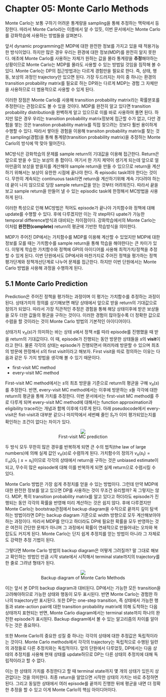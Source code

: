 # Chapter 05: Monte Carlo Methods

Monte Carlo는 보통 구하기 어려운 통계량을 sampling을 통해 추정하는 맥락에서 등장한다. 따라서 Monte Carlo라는 이름에서 알 수 있듯, 이번 문서에서는 Monte Carlo를 강화학습에 사용하는 방법들을 살펴본다.

앞서 dynamic programming은 MDP에 대한 완전한 정보를 가지고 있을 때 적용가능한 방식이었다. 하지만 많은 경우 우리는 환경에 대한 정보(MDP)를 완전히 알지 못한다. 애초에 Monte Carlo를 사용하는 자체가 원하는 값을 몰라 통계량을 **추정**해야하는 상황이므로 Monte Carlo는 MDP를 몰라도 사용할 수 있는 방법일 것임을 짐작해 볼 수 있다. Monte Carlo는 DP의 접근방법과는 다르게 경험만을 필요로 한다. 즉, 상태, 행동, 보상의 과정인 trajectory만 있으면 된다. 가장 두드러지는 차이 중 하나는 환경의 transition probability matrix를 필요로 하는 DP와는 다르게 MDP는 경험 그 자체만을 사용하므로 더 범용적으로 사용할 수 있게 된다.

이러한 장점은 Monte Carlo를 사용해 transition probability matrix라는 확률분포를 추정한다는 관점으로도 볼 수 있을 것이다. MDP를 완전히 알고 있다면 transition probability distribution을 완벽하게 알고 있으므로 이를 바로 사용하여 풀면 된다. 하지만 많은 경우 우리는 transition probability matrix정보에 접근할 수가 없고, 다만 경험을 쌓는 것은 transtion probability matrix를 직접 찾으려는 것보다 훨씬 용이하게 수행할 수 있다. 따라서 쌓아둔 경험을 이용해 transiton probability matrix를 찾는 것은 sampling(경험)을 통해 통계량(transition probability matrix)을 추정하는 Monte Carlo의 방식에 딱 맞아 떨어진다.

MC방식은 강화학습의 문제를 sample return의 기대값을 이용해 접근한다. Return은 앞으로 받을 수 있는 보상의 총 합이다. 여기서 한 가지 제약이 생기게 되는데 앞으로 얼마만큼의 보상을 받을지를 계산해야 sample return을 만들 수 있으므로 return을 계산하기 위해서는 보상이 유한한 시점에 끝나야 한다. 즉 episodic task여야 한다는 것이다. 무한히 계속되는 continuous task라면 return을 계산하기위해 계속 기다려야 하는데 끝이 나지 않으므로 당장 sample return값을 얻는 것부터 어려워진다. 따라서 끝을 보고 sample return을 만들어 낼 수 있는 episodic task에 한정해서 MC방법을 사용하게 된다.

이러한 특성으로 인해 MC방법은 적어도 episode가 끝나야 가치함수와 정책에 대해 update를 수행할 수 있다. 후에 다루겠지만 이는 각 step마다 upate가 가능한 temporal difference방식과 대비되는 차이점이다. 강화학습에서의 Monte Carlo는 이처럼 **완전한(complete)** return의 평균에 기반한 학습방식을 의미한다.

MDP가 주어진 DP에서는 가치함수를 MDP를 이용해 계산할 수 있었지만 MDP에 대한 정보를 모를 때는 가치함수를 sample return을 통해 학습을 해야한다는 큰 차이가 있다. 이렇게 학습한 가치함수와 정책에 GPI의 아이디어를 사용해 최적가치/정책을 추정할 수 있게 된다. 이번 단원에서도 DP에서와 마찬가지로 주어진 정책을 평가하는 정책평가단계와 정책개선단계로 나누어 문제를 접근한다. 하지만 이번 단원에서는 Monte Carlo 방법을 사용해 과정을 수행하게 된다.

## 5.1 Monte Carlo Prediction

Prediction은 주어진 정책을 평가하는 과정이며 이 평가는 가치함수를 추정하는 과정이 된다. 상태가치의 정의를 상기해보면 해당 상태에서 앞으로 받을 return의 기대값으로 정의가 되었다. 따라서 가장 직관적인 추정은 경험을 통해 해당 상태이후에 받은 보상들을 모두 더한 값들의 평균을 구하는 것이다. 이러한 경험이 많아질수록 더 정확한 값으로 수렴을 할 것이라는 것이 Monte Carlo 방법의 기본적인 아이디어이다.

상태가치 $v_{\pi}(s)$가 의미하는 바는 상태 $s$에서 정책 $\pi$를 따라 episode를 진행했을 때 받을 return의 기대값이다. 이 때, episode가 진행되는 동안 방문한 상태들을 $s$의 **visit**이라고 한다. 물론 각각의 상태는 episode가 진행되면서 여러차례 방문할 수 있으며 최초의 방문에 한정해서 $s$의 first visit이라고 해보자. First visit을 따로 정의하는 이유는 다음과 같은 두 가지 방법을 생각해 볼 수 있기 때문이다.

* first-visit MC method
* every-visit MC method

First-visit MC method에서는 $s$의 최초 방문을 기준으로 return의 평균을 구해 $v_{\pi}(s)$를 추정한다. 반면, every-visit MC method에서는 이후에 방문하는 $s$들 각각에 대한 return의 평균을 통해 가치를 추정한다. 이번 문서에서는 first-visit MC method를 주로 다루게 되며 every-visit MC method에 대해서는 function approximation과 eligibility trace라는 개념과 함께 이후에 다루게 된다. 아래 pseudocode에서 every-visit은 fist-visit과 대부분 같으나 마지막에서 세번째 줄인 $S_{t}$가 이미 평가되었는지를 확인하는 조건이 없다는 차이가 있다.

<figure align=center>
<img src="assets/images/Chapter05/fv-mc-pred.png"/>
<figcaption>First-visit MC prediction</figcaption>
</figure>

두 방식 모두 무한히 많은 경우를 반복하게 되면 큰 수의 법칙(the law of large numbers)에 의해 실제 값인 $v_{\pi}(s)$로 수렴하게 된다. 가치함수의 정의가 $v_{\pi}(s_{t}) = \mathbb{E}_{\pi} [G_{t} \mid s = s_{t}]$이므로 각각의 상태에서 return을 구하는 것은 unbiased estimate이 되고, 무수히 많은 episode에 대해 이를 반복하게 되면 실제 return으로 수렴시킬 수 있다.

Monte Carlo 방법은 가장 쉽게 추정치를 얻을 수 있는 방법이다. 그런데 만약 MDP에 대한 완전한 정보를 알고 있으면 DP를 사용하는 것이 무조건 유리할까? 꼭 그렇지는 않다. MDP, 특히 transition probability matrix를 알고 있다고 하더라도 episode가 진행되는 동안 각각의 확률을 반영해 미리 계산하는 것은 쉽지 않다. 후에 다루겠지만 Monte Carlo는 bootstrap관점에서 backup diagram을 수직으로 끝까지 깊이 탐색하는 방법이라면 DP는 backup diagram 기준으로 width 방향으로 모두 계산해보아야 하는 과정이다. 따라서 MDP를 안다고 하더라도 DP에 필요한 확률을 모두 반영하는 것은 여전히 간단한 문제가 아니며 그 과정에서 확률이 연쇄적으로 만들어내는 오차와 복잡도도 커지게 된다. Monte Carlo는 단지 쉽게 추정치를 얻는 방법이 아니라 그 자체로도 강력한 추정 기법이 된다.

그렇다면 Monte Carlo 방법의 backup diagram은 어떻게 그려질까? 말 그대로 해보고 확인하는 방법인 만큼 시작 state에서 시작해서 terminal state까지의 trajectory를 한 줄로 그려낸 형태가 된다.

<figure align=center>
<img src="assets/images/Chapter05/mc_backup_diagram.png"/>
<figcaption>Backup diagram of Monte Carlo Methods</figcaption>
</figure>

이는 앞서 본 DP의 backup diagram과 대비된다. DP에서는 가능한 모든 transition을 고려해야하므로 가능한 상태와 행동이 모두 표시된다. 반면 Monte Carlo는 경험한 하나의 trajectory만 표시된다. 또한 DP는 one-step transition, 즉 상태에서 가능한 행동과 state-action pair에 대한 transition probability matrix에 의해 도착하는 다음 상태까지 표현되는 반면, Monte Carlo diagram에서는 terminal state까지 하나의 완전한 episode가 표시된다. Backup diagram에서 볼 수 있는 알고리즘의 차이를 알아두는 것은 중요하다.

또한 Monte Carlo의 중요한 성질 중 하나는 각각의 상태에 대한 추정값은 독립적이라는 것이다. Monte Carlo methods에서 각각의 trajectory는 독립적으로 수행된 일련의 과정들로 다른 추정치와는 독립적이다. 앞의 단원에서 다루었듯, DP에서는 다음 상태의 추정치를 사용해 현재 상태를 update하므로 DP는 다른 상태의 추정치에 대해 독립적이라고 할 수 없다.

이는 한 상태의 가치를 추정한다고 할 때 terminal state까지 몇 개의 상태가 있든지 상관없다는 것을 의미한다. 최종 return을 알았으면 시작한 상태의 가치는 바로 추정하면 된다. 그리고 동일한 상태에서 여러 episode를 끝까지 진행한 뒤에 평균을 내면 더 정확한 추정을 할 수 있고 이게 Monte Carlo의 핵심 아이디어이다.